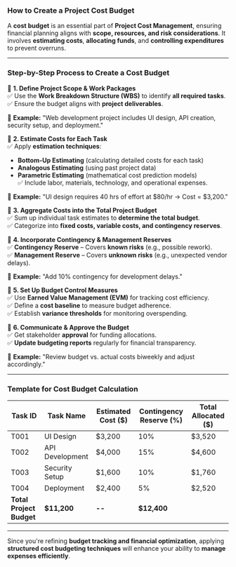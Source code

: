 ### **How to Create a Project Cost Budget**

A **cost budget** is an essential part of **Project Cost Management**, ensuring financial planning aligns with **scope, resources, and risk considerations**. It involves **estimating costs**, **allocating funds**, and **controlling expenditures** to prevent overruns.

---

### **Step-by-Step Process to Create a Cost Budget**

🔹 **1. Define Project Scope & Work Packages**  
✅ Use the **Work Breakdown Structure (WBS)** to identify **all required tasks**.  
✅ Ensure the budget aligns with **project deliverables**.

📌 **Example:** "Web development project includes UI design, API creation, security setup, and deployment."

🔹 **2. Estimate Costs for Each Task**  
✅ Apply **estimation techniques**:

- **Bottom-Up Estimating** (calculating detailed costs for each task)
- **Analogous Estimating** (using past project data)
- **Parametric Estimating** (mathematical cost prediction models)  
  ✅ Include labor, materials, technology, and operational expenses.

📌 **Example:** "UI design requires 40 hrs of effort at $80/hr → Cost = $3,200."

🔹 **3. Aggregate Costs into the Total Project Budget**  
✅ Sum up individual task estimates to **determine the total budget**.  
✅ Categorize into **fixed costs, variable costs, and contingency reserves**.

🔹 **4. Incorporate Contingency & Management Reserves**  
✅ **Contingency Reserve** – Covers **known risks** (e.g., possible rework).  
✅ **Management Reserve** – Covers **unknown risks** (e.g., unexpected vendor delays).

📌 **Example:** "Add 10% contingency for development delays."

🔹 **5. Set Up Budget Control Measures**  
✅ Use **Earned Value Management (EVM)** for tracking cost efficiency.  
✅ Define a **cost baseline** to measure budget adherence.  
✅ Establish **variance thresholds** for monitoring overspending.

🔹 **6. Communicate & Approve the Budget**  
✅ Get stakeholder **approval** for funding allocations.  
✅ **Update budgeting reports** regularly for financial transparency.

📌 **Example:** "Review budget vs. actual costs biweekly and adjust accordingly."

---

### **Template for Cost Budget Calculation**

| **Task ID**              | **Task Name**   | **Estimated Cost ($)** | **Contingency Reserve (%)** | **Total Allocated ($)** |
| ------------------------ | --------------- | ---------------------- | --------------------------- | ----------------------- |
| T001                     | UI Design       | $3,200                 | 10%                         | $3,520                  |
| T002                     | API Development | $4,000                 | 15%                         | $4,600                  |
| T003                     | Security Setup  | $1,600                 | 10%                         | $1,760                  |
| T004                     | Deployment      | $2,400                 | 5%                          | $2,520                  |
| **Total Project Budget** | **$11,200**     | **--**                 | **$12,400**                 |

---

Since you're refining **budget tracking and financial optimization**, applying **structured cost budgeting techniques** will enhance your ability to **manage expenses efficiently**.
